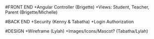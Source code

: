 #FRONT END
+Angular Controller (Brigette)
+Views: Student, Teacher, Parent (Brigette/Michelle)


#BACK END 
+Security (Kenny & Tabatha)
+Login Authorization 

#DESIGN 
+Wireframe (Lylah)
+Images/Icons/Mascot? (Tabatha/Lylah)